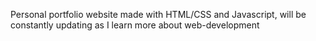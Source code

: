 Personal portfolio website made with HTML/CSS and Javascript, will be constantly updating as I learn more about web-development
